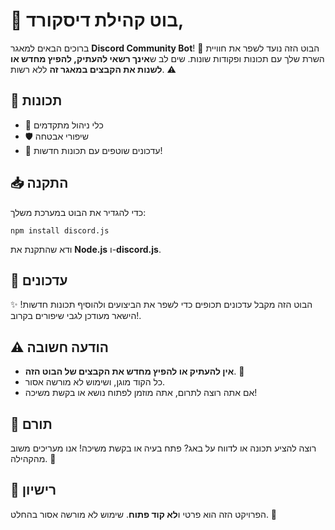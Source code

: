 # 🚀 בוט קהילת דיסקורד, 

ברוכים הבאים למאגר **Discord Community Bot**! 🎉 הבוט הזה נועד לשפר את חוויית השרת שלך עם תכונות ופקודות שונות. שים לב ש**אינך רשאי להעתיק, להפיץ מחדש או לשנות את הקבצים במאגר זה** ללא רשות. ⚠️

## 📌 תכונות

- 🤖 כלי ניהול מתקדמים
- 🛡️ שיפורי אבטחה
- 🔄 עדכונים שוטפים עם תכונות חדשות!

## 📥 התקנה

כדי להגדיר את הבוט במערכת משלך:

```באש
npm install discord.js
```

ודא שהתקנת את **Node.js** ו-**discord.js**.

## 🔄 עדכונים

הבוט הזה מקבל עדכונים תכופים כדי לשפר את הביצועים ולהוסיף תכונות חדשות! ✨ הישאר מעודכן לגבי שיפורים בקרוב!.

## ⚠️ הודעה חשובה

- **אין להעתיק או להפיץ מחדש את הקבצים של הבוט הזה**. 🛑
- כל הקוד מוגן, ושימוש לא מורשה אסור.
- אם אתה רוצה לתרום, אתה מוזמן לפתוח נושא או בקשת משיכה!

## 🤝 תורם

רוצה להציע תכונה או לדווח על באג? פתח בעיה או בקשת משיכה! אנו מעריכים משוב מהקהילה. 💬

## 📜 רישיון

הפרויקט הזה הוא פרטי ו**לא קוד פתוח**. שימוש לא מורשה אסור בהחלט. 🚫
